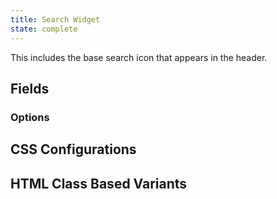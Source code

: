 ```yaml
---
title: Search Widget
state: complete
---
```


This includes the base search icon that appears in the header.

## Fields

### Options

## CSS Configurations

## HTML Class Based Variants
